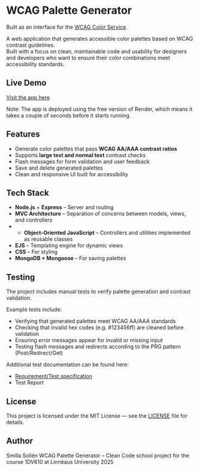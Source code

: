 # WCAG Palette Generator
Built as an interface for the [WCAG Color Service](https://www.npmjs.com/package/wcag-color-service).

A web application that generates accessible color palettes based on WCAG contrast guidelines.  
Built with a focus on clean, maintainable code and usability for designers and developers who want to ensure their color combinations meet accessibility standards.

## Live Demo

[Visit the app here](https://wcag-palatte-generator.onrender.com)

Note: The app is deployed using the free version of Render, which means it takes a couple of seconds before it starts running. 


## Features

- Generate color palettes that pass **WCAG AA/AAA contrast ratios**
- Supports **large text and normal text** contrast checks
- Flash messages for form validation and user feedback
- Save and delete generated palettes
- Clean and responsive UI built for accessibility

## Tech Stack

- **Node.js** + **Express** – Server and routing  
- **MVC Architecture** – Separation of concerns between models, views, and controllers  
- - **Object-Oriented JavaScript** – Controllers and utilities implemented as reusable classes  
- **EJS** – Templating engine for dynamic views  
- **CSS** – For styling  
- **MongoDB + Mongoose** – For saving palettes  

## Testing

The project includes manual tests to verify palette generation and contrast validation.

Example tests include:
- Verifying that generated palettes meet WCAG AA/AAA standards
- Checking that invalid hex codes (e.g. #123456ff) are cleaned before validation
- Ensuring error messages appear for invalid or missing input
- Testing flash messages and redirects according to the PRG pattern (Post/Redirect/Get)

Additional test documentation can be found here:
- [Requirement/Test specification](./docs/kravspecifikation.md)
- Test Report

## License

This project is licensed under the MIT License — see the [LICENSE](/LICENSE)
 file for details.

 ## Author

 Smilla Sollén
 WCAG Palette Generator – Clean Code school project for the course 1DV610 at Linnéaus University 2025